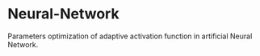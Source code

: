 # Neural-Network
Parameters optimization of adaptive activation function in artificial Neural Network.

